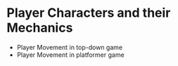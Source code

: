 # Player Characters and their Mechanics

* Player Movement in top-down game
* Player Movement in platformer game